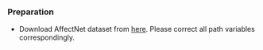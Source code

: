 ### Preparation
* Download AffectNet dataset from [here](http://mohammadmahoor.com/affectnet/). Please correct all path variables correspondingly.